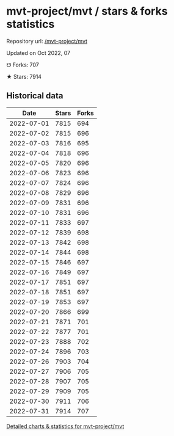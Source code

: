 # mvt-project/mvt / stars & forks statistics

Repository url: [/mvt-project/mvt](https://github.com/mvt-project/mvt)

Updated on Oct 2022, 07

☋ Forks: 707

★ Stars: 7914

## Historical data
| Date | Stars | Forks |
|------|-------|-------|
| 2022-07-01 | 7815 | 694 | 
| 2022-07-02 | 7815 | 696 | 
| 2022-07-03 | 7816 | 695 | 
| 2022-07-04 | 7818 | 696 | 
| 2022-07-05 | 7820 | 696 | 
| 2022-07-06 | 7823 | 696 | 
| 2022-07-07 | 7824 | 696 | 
| 2022-07-08 | 7829 | 696 | 
| 2022-07-09 | 7831 | 696 | 
| 2022-07-10 | 7831 | 696 | 
| 2022-07-11 | 7833 | 697 | 
| 2022-07-12 | 7839 | 698 | 
| 2022-07-13 | 7842 | 698 | 
| 2022-07-14 | 7844 | 698 | 
| 2022-07-15 | 7846 | 697 | 
| 2022-07-16 | 7849 | 697 | 
| 2022-07-17 | 7851 | 697 | 
| 2022-07-18 | 7851 | 697 | 
| 2022-07-19 | 7853 | 697 | 
| 2022-07-20 | 7866 | 699 | 
| 2022-07-21 | 7871 | 701 | 
| 2022-07-22 | 7877 | 701 | 
| 2022-07-23 | 7888 | 702 | 
| 2022-07-24 | 7896 | 703 | 
| 2022-07-26 | 7903 | 704 | 
| 2022-07-27 | 7906 | 705 | 
| 2022-07-28 | 7907 | 705 | 
| 2022-07-29 | 7909 | 705 | 
| 2022-07-30 | 7911 | 706 | 
| 2022-07-31 | 7914 | 707 | 


[Detailed charts & statistics for mvt-project/mvt](https://reviewgithub.com/rep/mvt-project/mvt)
